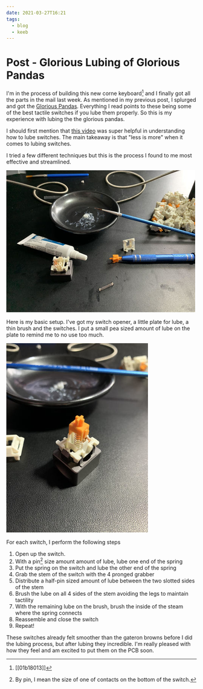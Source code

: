 ```yaml
---
date: 2021-03-27T16:21
tags:
  - blog
  - keeb
---
```


# Post - Glorious Lubing of Glorious Pandas

I'm in the process of building this new corne keyboard[^new] and I finally got
all the parts in the mail last week. As mentioned in my previous post, I
splurged and got the [Glorious Pandas](https://www.pcgamingrace.com/products/glorious-panda-mechanical-switches).
Everything I read points to these being some of the best tactile switches if
you lube them properly. So this is my experience with lubing the the glorious
pandas.

I should first mention that [this video](https://www.youtube.com/watch?v=44Wv4OGdmu4)
was super helpful in understanding how to lube switches. The main takeaway is
that "less is more" when it comes to lubing switches.

I tried a few different techniques but this is the process I found to me most
effective and streamlined.

![wide](./static/lube_station.jpg)

Here is my basic setup. I've got my switch opener, a little plate for lube,
a thin brush and the switches. I put a small pea sized amount of lube on the
plate to remind me to no use too much.

![wide](./static/switch.jpg)

For each switch, I perform the following steps
1. Open up the switch.
2. With a pin[^pin] size amount amount of lube, lube one end of the spring
3. Put the spring on the switch and lube the other end of the spring
4. Grab the stem of the switch with the 4 pronged grabber
5. Distribute a half-pin sized amount of lube between the two slotted sides of the stem
6. Brush the lube on all 4 sides of the stem avoiding the legs to maintain tactility
7. With the remaining lube on the brush, brush the inside of the steam where the spring connects
8. Reassemble and close the switch
9. Repeat!

These switches already felt smoother than the gateron browns before I did the
lubing process, but after lubing they incredible. I'm really pleased with how
they feel and am excited to put them on the PCB soon.

[^new]: [[01b18013]]
[^pin]: By pin, I mean the size of one of contacts on the bottom of the switch.
